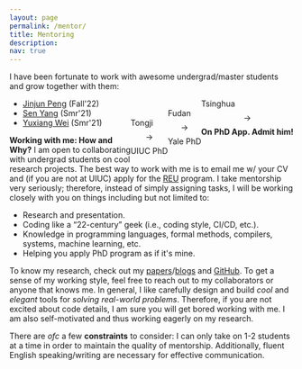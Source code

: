```yaml
---
layout: page
permalink: /mentor/
title: Mentoring
description:
nav: true
---
```


I have been fortunate to work with awesome undergrad/master students and grow together with them:

- [Jinjun Peng](https://co1in.me/) (Fall'22)<span style="float:right">Tsinghua $$\to$$ **On PhD App. Admit him!**</span>
- [Sen Yang](https://github.com/syang-ng) (Smr'21)<span style="float:right">Fudan $$\to$$ Yale PhD</span>
- [Yuxiang Wei](https://yuxiang.cs.illinois.edu/) (Smr'21)<span style="float:right">Tongji $$\to$$ UIUC PhD</span>

**Working with me: How and Why?** 
I am open to collaborating with undergrad students on cool research projects.
The best way to work with me is to email me w/ your CV and (if you are not at UIUC) apply for the [REU](https://grainger.illinois.edu/research/undergraduate/reu-program) program.
I take mentorship very seriously; therefore, instead of simply assigning tasks, I will be working closely with you on things including but not limited to:

- Research and presentation.
- Coding like a “22-century” geek (i.e., coding style, CI/CD, etc.).
- Knowledge in programming languages, formal methods, compilers, systems, machine learning, etc.
- Helping you apply PhD program as if it's mine.

To know my research, check out my [papers](https://jiawei-site.github.io/publications)/[blogs](https://jiawei-site.github.io/blog/) and [GitHub](https://github.com/ganler).
To get a sense of my working style, feel free to reach out to my collaborators or anyone that knows me.
In general, I like carefully design and build *cool* and *elegant* tools for *solving real-world problems*. 
Therefore, if you are not excited about code details, I am sure you will get bored working with me.
I am also self-motivated and thus working eagerly on my research.

There are *ofc* a few **constraints** to consider: 
I can only take on 1-2 students at a time in order to maintain the quality of mentorship. 
Additionally, fluent English speaking/writing are necessary for effective communication.

